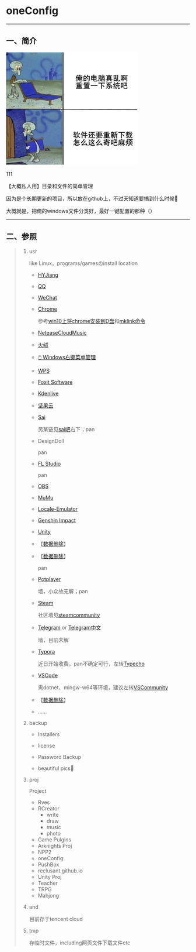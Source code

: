 # **oneConfig**



---



## 一、简介



![](img/真麻烦.jpg)

111

【大概私人用】目录和文件的简单管理

因为是个长期更新的项目，所以放在github上，不过天知道要搞到什么时候🙏

大概就是，把俺的windows文件分类好，最好一键配置的那种（）



---



## 二、参照

> 1. usr
>
>    like Linux，programs/gamesのinstall location
>
>    * [HYJiang](http://www.huochaipro.com/)
>
>    * [QQ](https://im.qq.com/index)
>
>    * [WeChat](https://weixin.qq.com/)
>
>    * [Chrome](https://www.google.cn/chrome/)
>
>      参考[win10上将chrome安装到D盘](https://blog.csdn.net/MoneStar/article/details/114168808)和[mklink命令](https://www.cnblogs.com/life-of-coding/p/10871831.html)
>
>    * [NeteaseCloudMusic](https://music.163.com/#/download)
>
>    * [火绒](https://www.huorong.cn/)
>
>    * [🖱️ Windows右键菜单管理](https://github.com/BluePointLilac/ContextMenuManager)
>
>    * [WPS](https://www.wps.cn/)
>
>    * [Foxit Software](https://www.foxitsoftware.cn)
>
>    * [Kdenlive](https://kdenlive.org/en/)
>
>    * [坚果云](https://www.jianguoyun.com/)
>
>    + [Sai](http://www.systemax.jp/ja/sai/)
>
>      另某链见[sai吧](https://tieba.baidu.com/f?ie=utf-8&kw=sai)右下；pan
>
>    + DesignDoll
>
>      pan
>
>    + [FL Studio](https://flstudiochina.mairuan.com/)
>
>      pan
>
>    + [OBS](https://obsproject.com/zh-cn/download)
>
>    + [MuMu](https://mumu.163.com/)
>
>    + [Locale-Emulator](https://github.com/xupefei/Locale-Emulator)
>
>    + [Genshin Impact](https://ys.mihoyo.com)
>
>    + [Unity](https://unity.cn/releases)
>
>    + 【[数据删除](https://www.sockscap64.com/sstap-享受游戏-使用sstap/)】
>
>    + 【[数据删除](https://github.com/qingshuisiyuan/electron-ssr-backup)】
>
>      pan
>
>    + [Potplayer](https://potplayer.daum.net/?lang=zh_CN)
>
>      墙，小众故无解；pan
>
>    + [Steam](https://store.steampowered.com/)
>
>      社区墙见[steamcommunity](https://www.dogfight360.com/blog/686/)
>
>    + [Telegram](https://telegram.org/)  or  [Telegram中文](https://www.teleglcn.com/)
>
>      墙，目前未解
>
>    + [Typora](https://www.typora.io/)
>
>      近日开始收费，pan不确定可行，左转[Typecho](http://typecho.org/)
>
>    + [VSCode](https://code.visualstudio.com/)
>
>      需dotnet、mingw-w64等环境，建议左转[VSCommunity](https://visualstudio.microsoft.com/zh-hant/vs/community/)
>
>    + 【[数据删除](https://www.wisecleaner.com/wise-folder-hider-free.html)】
>
>    + ……
>
> 2. backup
>
>    + Installers
>    + license
>
>    + Password Backup
>    + beautiful pics🤤
>
> 4. proj
>
>    Project
>
>    + Rves
>    + RCreator
>      + write
>      + draw
>      + music
>      + photo
>    + Game Pulgins
>    + Arknights Proj
>    + NPP2
>    + oneConfig
>    + PushBox
>    + reclusant.github.io
>    + Unity Proj
>    + Teacher
>    + TRPG
>    + Mahjong
>
> 4. <my scholl> and <my company>
>
>    目前存于tencent cloud
>
> 5. tmp
>
>    存临时文件，including网页文件下载文件etc
>

